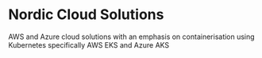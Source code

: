 # Nordic Cloud Solutions

AWS and Azure cloud solutions with an emphasis on containerisation using Kubernetes specifically AWS EKS and Azure AKS
